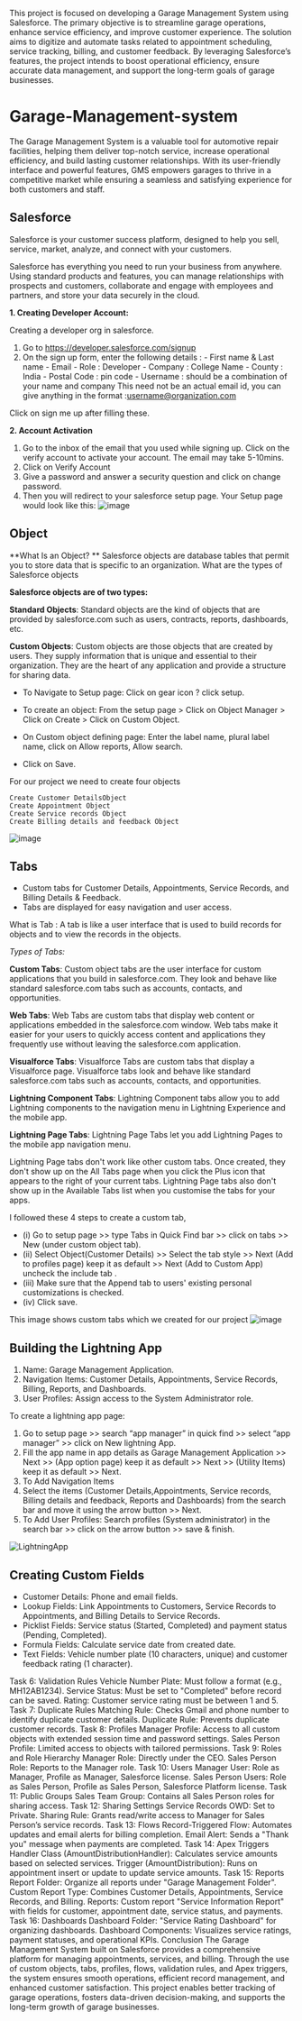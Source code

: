 This project is focused on developing a Garage Management System using Salesforce. The primary objective is to streamline garage operations, enhance service efficiency, and improve customer experience. The solution aims to digitize and automate tasks related to appointment scheduling, service tracking, billing, and customer feedback. By leveraging Salesforce’s features, the project intends to boost operational efficiency, ensure accurate data management, and support the long-term goals of garage businesses.

# Garage-Management-system
The Garage Management System is a valuable tool for automotive repair facilities, helping them deliver top-notch service, increase operational efficiency, and build lasting customer relationships. With its user-friendly interface and powerful features, GMS empowers garages to thrive in a competitive market while ensuring a seamless and satisfying experience for both customers and staff.
<br/>
## Salesforce
Salesforce is your customer success platform, designed to help you sell, service, market, analyze, and connect with your customers. 

Salesforce has everything you need to run your business from anywhere. Using standard products and features, you can manage relationships with prospects and customers, collaborate and engage with employees and partners, and store your data securely in the cloud. 

**1. Creating Developer Account:**

  Creating a developer org in salesforce. 
  
  1. Go to https://developer.salesforce.com/signup
  2. On the sign up form, enter the following details : 
    - First name & Last name
    - Email
    - Role : Developer
    - Company : College Name
    - County : India
    - Postal Code : pin code
    - Username : should be a combination of your name and company
  This need not be an actual email id, you can give anything in the format :username@organization.com 
  
  Click on sign me up after filling these. 

  **2. Account Activation**
  
  1. Go to the inbox of the email that you used while signing up. Click on the verify account to activate your account. The email may take 5-10mins.
  2. Click on Verify Account
  3. Give a password and answer a security question and click on change password.
  4. Then you will redirect to your salesforce setup page.
  Your Setup page would look like this:
![image](https://github.com/user-attachments/assets/c810a355-7faa-413c-9437-9b8a5399e553)

## Object
**What Is an Object? **
Salesforce objects are database tables that permit you to store data that is specific to an organization. What are the types of Salesforce objects 

  **Salesforce objects are of two types:** 

  **Standard Objects**: Standard objects are the kind of objects that are provided by salesforce.com such as users, contracts, reports, dashboards, etc. 
  
  **Custom Objects**: Custom objects are those objects that are created by users. They supply information that is unique and essential to their organization. They are the heart of any application and provide a structure for sharing data.

  - To Navigate to Setup page: Click on gear icon ? click setup.

  - To create an object: From the setup page > Click on Object Manager > Click on Create > Click on Custom Object.

  - On Custom object defining page: Enter the label name, plural label name, click on Allow reports, Allow search.
  - Click on Save.

For our project we need to create four objects

    Create Customer DetailsObject
    Create Appointment Object
    Create Service records Object
    Create Billing details and feedback Object
![image](https://github.com/user-attachments/assets/e41c50ee-fe55-49b7-a98e-05f7b2403fab)

## Tabs
- Custom tabs for Customer Details, Appointments, Service Records, and Billing Details & Feedback.
- Tabs are displayed for easy navigation and user access.

What is Tab : A tab is like a user interface that is used to build records for objects and to view the records in the objects. 


*Types of Tabs:*


**Custom Tabs**: Custom object tabs are the user interface for custom applications that you build in salesforce.com. They look and behave like standard salesforce.com tabs such as accounts, contacts, and opportunities.

**Web Tabs**: Web Tabs are custom tabs that display web content or applications embedded in the salesforce.com window. Web tabs make it easier for your users to quickly access content and applications they frequently use without leaving the salesforce.com application.

**Visualforce Tabs**: Visualforce Tabs are custom tabs that display a Visualforce page. Visualforce tabs look and behave like standard salesforce.com tabs such as accounts, contacts, and opportunities.

**Lightning Component Tabs**: Lightning Component tabs allow you to add Lightning components to the navigation menu in Lightning Experience and the mobile app.

**Lightning Page Tabs**: Lightning Page Tabs let you add Lightning Pages to the mobile app navigation menu.

Lightning Page tabs don't work like other custom tabs. Once created, they don't show up on the All Tabs page when you click the Plus icon that appears to the right of your current tabs. Lightning Page tabs also don't show up in the Available Tabs list when you customise the tabs for your apps.

I followed these 4 steps to create a custom tab, 
  - (i) Go to setup page >> type Tabs in Quick Find bar >> click on tabs >> New (under custom object tab).
  - (ii) Select Object(Customer Details) >> Select the tab style >> Next (Add to profiles page) keep it as default >> Next (Add to Custom App)  uncheck the include tab .
  - (iii) Make sure that the Append tab to users' existing personal customizations is checked.
  - (iv) Click save.

This image shows custom tabs which we created for our project
![image](https://github.com/user-attachments/assets/e0d4af08-a7b7-4f71-95fb-e715a729f552)

## Building the Lightning App
1. Name: Garage Management Application.
2. Navigation Items: Customer Details, Appointments, Service Records, Billing, Reports, and Dashboards.
3. User Profiles: Assign access to the System Administrator role.

To create a lightning app page:
1. Go to setup page >> search “app manager” in quick find >> select “app manager” >> click on New lightning App.
2. Fill the app name in app details as Garage Management Application >> Next  >>  (App option page) keep it as default  >>  Next  >>  (Utility Items) keep it as default >> Next.
3. To Add Navigation Items
4. Select the items (Customer Details,Appointments, Service records, Billing details and feedback, Reports and Dashboards) from the search bar and move it using the arrow button  >>  Next.
5. To Add User Profiles: Search profiles (System administrator) in the search bar >>  click on the arrow button >>  save & finish.

![LightningApp](https://github.com/user-attachments/assets/cc02b639-bb66-4ad0-bde4-44aa56d94edd)

## Creating Custom Fields
- Customer Details: Phone and email fields.
- Lookup Fields: Link Appointments to Customers, Service Records to Appointments, and Billing Details to Service Records.
- Picklist Fields: Service status (Started, Completed) and payment status (Pending, Completed).
- Formula Fields: Calculate service date from created date.
- Text Fields: Vehicle number plate (10 characters, unique) and customer feedback rating (1 character).


Task 6: Validation Rules
Vehicle Number Plate: Must follow a format (e.g., MH12AB1234).
Service Status: Must be set to "Completed" before record can be saved.
Rating: Customer service rating must be between 1 and 5.
Task 7: Duplicate Rules
Matching Rule: Checks Gmail and phone number to identify duplicate customer details.
Duplicate Rule: Prevents duplicate customer records.
Task 8: Profiles
Manager Profile: Access to all custom objects with extended session time and password settings.
Sales Person Profile: Limited access to objects with tailored permissions.
Task 9: Roles and Role Hierarchy
Manager Role: Directly under the CEO.
Sales Person Role: Reports to the Manager role.
Task 10: Users
Manager User: Role as Manager, Profile as Manager, Salesforce license.
Sales Person Users: Role as Sales Person, Profile as Sales Person, Salesforce Platform license.
Task 11: Public Groups
Sales Team Group: Contains all Sales Person roles for sharing access.
Task 12: Sharing Settings
Service Records OWD: Set to Private.
Sharing Rule: Grants read/write access to Manager for Sales Person’s service records.
Task 13: Flows
Record-Triggered Flow: Automates updates and email alerts for billing completion.
Email Alert: Sends a "Thank you" message when payments are completed.
Task 14: Apex Triggers
Handler Class (AmountDistributionHandler): Calculates service amounts based on selected services.
Trigger (AmountDistribution): Runs on appointment insert or update to update service amounts.
Task 15: Reports
Report Folder: Organize all reports under "Garage Management Folder".
Custom Report Type: Combines Customer Details, Appointments, Service Records, and Billing.
Reports: Custom report "Service Information Report" with fields for customer, appointment date, service status, and payments.
Task 16: Dashboards
Dashboard Folder: "Service Rating Dashboard" for organizing dashboards.
Dashboard Components: Visualizes service ratings, payment statuses, and operational KPIs.
Conclusion
The Garage Management System built on Salesforce provides a comprehensive platform for managing appointments, services, and billing. Through the use of custom objects, tabs, profiles, flows, validation rules, and Apex triggers, the system ensures smooth operations, efficient record management, and enhanced customer satisfaction. This project enables better tracking of garage operations, fosters data-driven decision-making, and supports the long-term growth of garage businesses.
